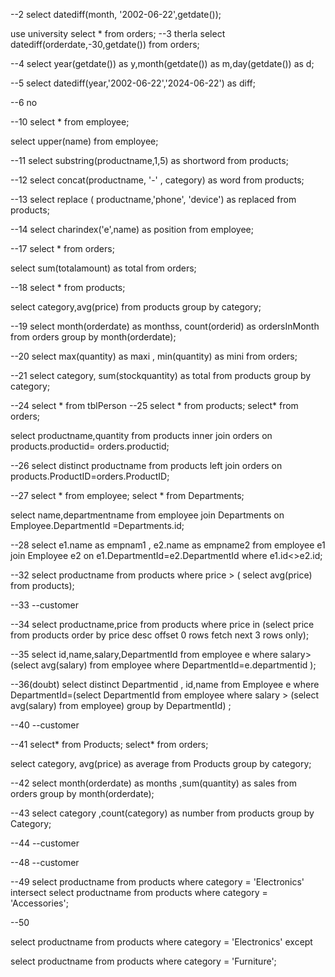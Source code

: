 
--2
select datediff(month, '2002-06-22',getdate());

use university
select * from orders;
--3 therla
select datediff(orderdate,-30,getdate()) from orders;

--4
select year(getdate()) as y,month(getdate()) as m,day(getdate()) as d;

--5
select datediff(year,'2002-06-22','2024-06-22') as diff;

--6 no

--10
select * from employee;

select upper(name) from employee;

--11
select substring(productname,1,5) as shortword from products;

--12
select concat(productname, '-' , category) as word from products;

--13
select replace ( productname,'phone', 'device') as replaced from products;

--14
select charindex('e',name) as position from employee;

--17
select * from orders;

select sum(totalamount) as total from orders;

--18
select * from products;

select category,avg(price) from products
group by category;

--19
select month(orderdate) as monthss, count(orderid) as ordersInMonth from orders
group by month(orderdate);

--20
select max(quantity) as maxi , min(quantity) as mini from orders;

--21
select category, sum(stockquantity) as total from products
group by category;

--24
select * from tblPerson
--25
select * from products;
select* from orders;

select productname,quantity from products
inner join orders on
products.productid= orders.productid;

--26
select distinct productname from products
left join orders on
products.ProductID=orders.ProductID;

--27
select * from employee;
select * from Departments;

select name,departmentname from employee
join Departments on 
Employee.DepartmentId =Departments.id;

--28
select e1.name as empnam1 , e2.name as empname2 from employee e1
join Employee e2 on
 e1.DepartmentId=e2.DepartmentId
where e1.id<>e2.id;

--32
select productname from products 
where price > (
select avg(price) from products);

--33
--customer

--34
select productname,price from products 
where price in (select price from products
order by price desc
offset 0 rows
fetch next 3 rows only);


--35
select id,name,salary,DepartmentId from employee e
where salary> (select avg(salary) from employee
where DepartmentId=e.departmentid
);

--36(doubt)
select distinct Departmentid , id,name from Employee e
where DepartmentId=(select DepartmentId from employee
where salary > (select avg(salary) from employee)
group by DepartmentId)
;

--40
--customer

--41
select* from Products;
select* from orders;


select category, avg(price) as average from Products
group by category;

--42
select month(orderdate) as months ,sum(quantity) as sales from orders
group by month(orderdate);

--43
select category ,count(category) as number from products
group by Category;

--44
--customer

--48
--customer

--49
select productname from products 
where category = 'Electronics'
intersect 
select productname from products 
where category = 'Accessories';

--50

select productname from products 
where category = 'Electronics'
except

select productname from products 
where category = 'Furniture';
